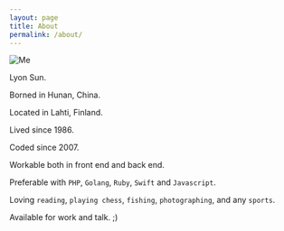 ```yaml
---
layout: page
title: About
permalink: /about/
---
```


![Me](https://media.licdn.com/mpr/mpr/shrinknp_400_400/p/2/000/1d0/17c/031ab34.jpg)

Lyon Sun.

Borned in Hunan, China.

Located in Lahti, Finland.

Lived since 1986.

Coded since 2007.

Workable both in front end and back end. 

Preferable with `PHP`, `Golang`, `Ruby`, `Swift` and `Javascript`.

Loving `reading`, `playing chess`, `fishing`, `photographing`, and any `sports`.

Available for work and talk. ;)